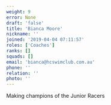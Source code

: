 ```yaml
---
weight: 9
error: None
draft: 'false'
title: 'Bianca Moore'
nickname: ''
joined: '2019-04-04 07:11:57'
roles: ['Coaches']
ranks: []
squads: []
email: 'bianca@hcswimclub.com.au'
phone: ''
relation: ''
photo: ''
---
```

Making champions of the Junior Racers 
